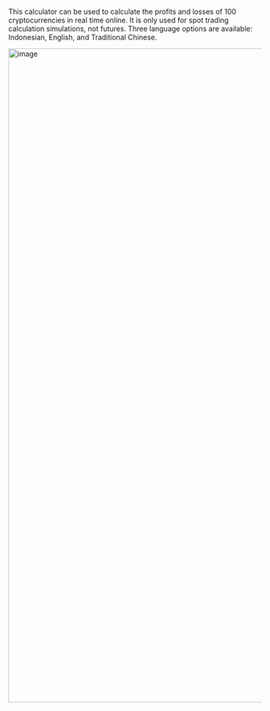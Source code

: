 This calculator can be used to calculate the profits and losses of 100 cryptocurrencies in real time online.
It is only used for spot trading calculation simulations, not futures.
Three language options are available: Indonesian, English, and Traditional Chinese.

<img width="724" height="1301" alt="image" src="https://github.com/user-attachments/assets/ead277ce-50a4-4939-ad35-8f9ecbff5593" />

